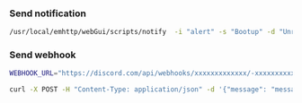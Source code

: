 ### Send notification
```sh
/usr/local/emhttp/webGui/scripts/notify  -i "alert" -s "Bootup" -d "Unraid is fully booted up"
```

### Send webhook
```sh
WEBHOOK_URL="https://discord.com/api/webhooks/xxxxxxxxxxxxx/-xxxxxxxxxxx"

curl -X POST -H "Content-Type: application/json" -d '{"message": "message"}' "$WEBHOOK_URL"
```

